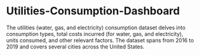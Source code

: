 # Utilities-Consumption-Dashboard
The utilities (water, gas, and electricity) consumption dataset delves into consumption types, total costs incurred (for water, gas, and electricity), units consumed, and other relevant factors. The dataset spans from 2016 to 2019 and covers several cities across the United States.
